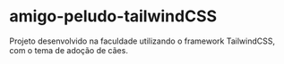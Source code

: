 # amigo-peludo-tailwindCSS
Projeto desenvolvido na faculdade utilizando o framework TailwindCSS, com o tema de adoção de cães.
